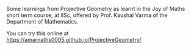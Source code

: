 Some learnings from Projective Geometry as learnt in the Joy of Maths short term course, at IISc, offered by Prof. Kaushal Varma of the Department of Mathematics.

You can try this online at 
https://amarnaths0005.github.io/ProjectiveGeometry/
